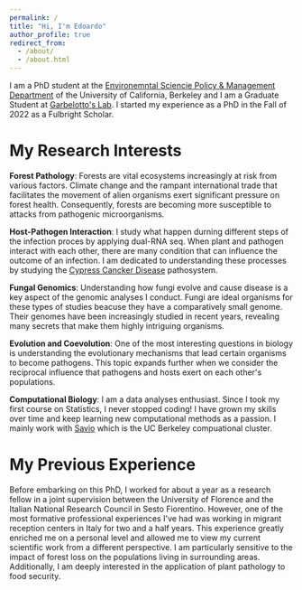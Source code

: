 ```yaml
---
permalink: /
title: "Hi, I'm Edoardo"
author_profile: true
redirect_from: 
  - /about/
  - /about.html
---
```


I am a PhD student at the [Environemntal Sciencie Policy & Management Department](https://ourenvironment.berkeley.edu/) of the University of California, Berkeley and I am a Graduate Student at [Garbelotto's Lab](https://nature.berkeley.edu/matteolab/?page_id=12). I started my experience as a PhD in the Fall of 2022 as a Fulbright Scholar. 

My Research Interests
======
**Forest Pathology**: Forests are vital ecosystems increasingly at risk from various factors. Climate change and the rampant international trade that facilitates the movement of alien organisms exert significant pressure on forest health. Consequently, forests are becoming more susceptible to attacks from pathogenic microorganisms.

**Host-Pathogen Interaction**: I study what happen durning different steps of the infection proces by applying dual-RNA seq. When plant and pathogen interact with each other, there are many condition that can influence the outcome of an infection. I am dedicated to understanding these processes by studying the [Cypress Cancker Disease](https://www.agric.wa.gov.au/diseases/cypress-canker) pathosystem. 

**Fungal Genomics**: Understanding how fungi evolve and cause disease is a key aspect of the genomic analyses I conduct. Fungi are ideal organisms for these types of studies beacuse they have a comparatively small genome. Their genomes have been increasingly studied in recent years, revealing many secrets that make them highly intriguing organisms.

**Evolution and Coevolution**: One of the most interesting questions in biology is understanding the evolutionary mechanisms that lead certain organisms to become pathogens. This topic expands further when we consider the reciprocal influence that pathogens and hosts exert on each other's populations.

**Computational Biology**: I am a data analyses enthusiast. Since I took my first course on Statistics, I never stopped coding! I have grown my skills over time and keep learning new computational methods as a passion. I mainly work with [Savio](https://research-it.berkeley.edu/services-projects/high-performance-computing-savio) which is the UC Berkeley compuational cluster.

My Previous Experience
======
Before embarking on this PhD, I worked for about a year as a research fellow in a joint supervision between the University of Florence and the Italian National Research Council in Sesto Fiorentino. However, one of the most formative professional experiences I've had was working in migrant reception centers in Italy for two and a half years. This experience greatly enriched me on a personal level and allowed me to view my current scientific work from a different perspective. I am particularly sensitive to the impact of forest loss on the populations living in surrounding areas. Additionally, I am deeply interested in the application of plant pathology to food security.



